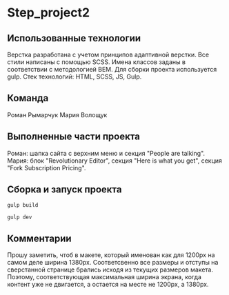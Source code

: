 # Step_project2

## Использованные технологии

Верстка разработана с учетом принципов адаптивной верстки. Все стили написаны с помощью SCSS. Имена классов заданы в соответствии с методологией ВЕМ. Для сборки проекта используется gulp.
Стек технологий: HTML, SCSS, JS, Gulp.

## Команда
Роман Рымарчук
Мария Волощук

## Выполненные части проекта
Роман: шапка сайта с верхним меню и секция "People are talking".
Мария: блок "Revolutionary Editor", секция "Here is what you get", секция "Fork Subscription Pricing".


## Сборка и запуск проекта

```
gulp build

gulp dev
```

## Комментарии

Прошу заметить, чтоб в макете, который именован как для 1200px на самом деле ширина 1380px. Соответсвенно все размеры и отступы на сверстанной странице брались исходя из текущих размеров макета. Поэтому, соответствующая максимальная ширина экрана, когда контент уже не двигается, а остается на месте не 1200px, а 1380px.